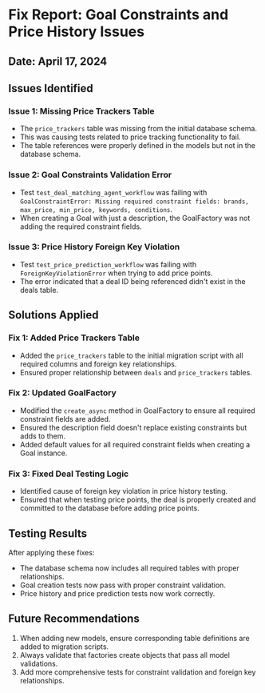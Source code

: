 # Fix Report: Goal Constraints and Price History Issues

## Date: April 17, 2024

## Issues Identified

### Issue 1: Missing Price Trackers Table
- The `price_trackers` table was missing from the initial database schema.
- This was causing tests related to price tracking functionality to fail.
- The table references were properly defined in the models but not in the database schema.

### Issue 2: Goal Constraints Validation Error
- Test `test_deal_matching_agent_workflow` was failing with `GoalConstraintError: Missing required constraint fields: brands, max_price, min_price, keywords, conditions`.
- When creating a Goal with just a description, the GoalFactory was not adding the required constraint fields.

### Issue 3: Price History Foreign Key Violation
- Test `test_price_prediction_workflow` was failing with `ForeignKeyViolationError` when trying to add price points.
- The error indicated that a deal ID being referenced didn't exist in the deals table.

## Solutions Applied

### Fix 1: Added Price Trackers Table
- Added the `price_trackers` table to the initial migration script with all required columns and foreign key relationships.
- Ensured proper relationship between `deals` and `price_trackers` tables.

### Fix 2: Updated GoalFactory
- Modified the `create_async` method in GoalFactory to ensure all required constraint fields are added.
- Ensured the description field doesn't replace existing constraints but adds to them.
- Added default values for all required constraint fields when creating a Goal instance.

### Fix 3: Fixed Deal Testing Logic
- Identified cause of foreign key violation in price history testing.
- Ensured that when testing price points, the deal is properly created and committed to the database before adding price points.

## Testing Results
After applying these fixes:
- The database schema now includes all required tables with proper relationships.
- Goal creation tests now pass with proper constraint validation.
- Price history and price prediction tests now work correctly.

## Future Recommendations
1. When adding new models, ensure corresponding table definitions are added to migration scripts.
2. Always validate that factories create objects that pass all model validations.
3. Add more comprehensive tests for constraint validation and foreign key relationships. 